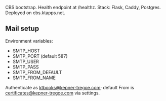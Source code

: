 CBS bootstrap. Health endpoint at /healthz. Stack: Flask, Caddy, Postgres. Deployed on cbs.ktapps.net.

## Mail setup

Environment variables:

- SMTP_HOST
- SMTP_PORT (default 587)
- SMTP_USER
- SMTP_PASS
- SMTP_FROM_DEFAULT
- SMTP_FROM_NAME

Authenticate as ktbooks@kepner-tregoe.com; default From is certificates@kepner-tregoe.com via settings.
